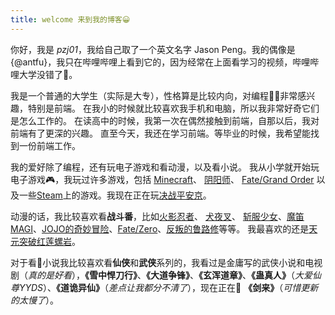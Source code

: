 ```yaml
---
title: welcome 来到我的博客😀
---
```


你好，我是 *pzj01*，我给自己取了一个英文名字 Jason Peng。我的偶像是 {@antfu}，我只在哔哩哔哩上看到它的，因为经常在上面看学习的视频，哔哩哔哩大学没错了🙂‍。

我是一个普通的大学生（实际是大专），性格算是比较内向，对编程🧑‍💻非常感兴趣，特别是前端。
在我小的时候就比较喜欢我手机和电脑，所以我非常好奇它们是怎么工作的。
在读高中的时候，我第一次在偶然接触到前端，自那以后，我对前端有了更深的兴趣。
直至今天，我还在学习前端。等毕业的时候，我希望能找到一份前端工作。

我的爱好除了编程，还有玩电子游戏和看动漫，以及看小说。
我从小学就开始玩电子游戏🎮，我玩过许多游戏，包括
[Minecraft](https://www.minecraft.net/en-us)、
[阴阳师](https://yys.163.com/)、
[Fate/Grand Order](https://www.fate-go.com.tw/)
以及一些[Steam](https://store.steampowered.com/)上的游戏。我现在正在玩[决战平安京](https://moba.163.com/)。

动漫的话，我比较喜欢看**战斗番**，比如[火影忍者](https://zh.wikipedia.org/wiki/%E7%81%AB%E5%BD%B1%E5%BF%8D%E8%80%85)、
[犬夜叉](https://www.bilibili.com/bangumi/media/md28222083)、
[斩服少女](https://www.bilibili.com/bangumi/media/md419)、[魔笛MAGI](https://www.bilibili.com/bangumi/media/md470)、[JOJO的奇妙冒险](https://zh.wikipedia.org/wiki/JoJo%E7%9A%84%E5%A5%87%E5%A6%99%E5%86%92%E9%99%A9)、[Fate/Zero](https://www.bilibili.com/bangumi/media/md1650)、[反叛的鲁路修](https://zh.wikipedia.org/wiki/Code_Geass_%E5%8F%8D%E5%8F%9B%E7%9A%84%E9%AD%AF%E8%B7%AF%E4%BF%AE)等等。
我最喜欢的还是[天元突破红莲螺岩](https://www.bilibili.com/bangumi/media/md27059477)。

对于看📖小说我比较喜欢看**仙侠**和**武侠**系列的，我看过是金庸写的武侠小说和电视剧（*真的是好看*），**《雪中悍刀行》**、**《大道争锋》**、**《玄浑道章》**、**《蛊真人》**（*大爱仙尊YYDS*）、**《道诡异仙》**（*差点让我都分不清了*），现在正在👀 **《剑来》**（*可惜更新的太慢了*）。
